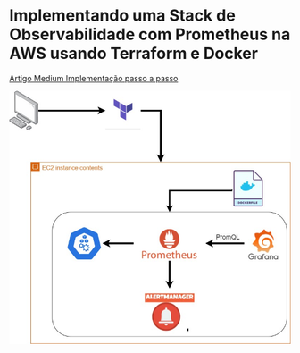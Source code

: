 # Implementando uma Stack de Observabilidade com Prometheus na AWS usando Terraform e Docker


<a href=“https://medium.com/@joaonxavier_mnt/stack-de-observabilidade-do-prometheus-usando-terraform-e-docker-670ffbb7c3cb“>Artigo Medium Implementação passo a passo</a>


![Alt text](image.png)

